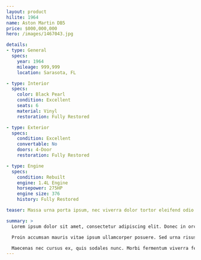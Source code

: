 ```yaml
---
layout: product
hilite: 1964
name: Aston Martin DB5
price: $000,000,000
hero: /images/1467043.jpg

details:
- type: General
  specs:
    year: 1964
    mileage: 999,999
    location: Sarasota, FL

- type: Interior
  specs:
    color: Black Pearl
    condition: Excellent
    seats: 6
    material: Vinyl
    restoration: Fully Restored

- type: Exterior
  specs:
    condition: Excellent
    convertable: No
    doors: 4-Door
    restoration: Fully Restored

- type: Engine
  specs:
    condition: Rebuilt
    engine: 1.4L Engine
    horsepower: 275HP
    engine size: 376
    history: Fully Restored

teaser: Massa urna porta ipsum, nec viverra dolor tortor eleifend odio. Proin sed placerat quam. Aliquam turpis velit, lacinia nec diam imperdiet, rhoncus gravida eros.

summary: >
  Lorem ipsum dolor sit amet, consectetur adipiscing elit. Donec in orci vitae nibh luctus elementum. Praesent pulvinar risus eget iaculis hendrerit. Nunc tincidunt vestibulum sem sit amet aliquet. In ipsum mi, malesuada at aliquam tristique, euismod ut ipsum. Curabitur eget quam eu ligula semper ullamcorper ac ut purus. Ut finibus congue massa, id semper arcu fringilla nec. Mauris mattis consequat pretium. Nullam viverra interdum nisl, a rhoncus tellus convallis in. Suspendisse vehicula lacinia semper. Sed vel sem blandit, accumsan ante quis, facilisis justo. Pellentesque habitant morbi tristique senectus et netus et malesuada fames ac turpis egestas. Fusce ligula orci, fringilla quis sem nec, auctor imperdiet arcu.

  Proin accumsan mauris vitae ipsum ullamcorper posuere. Sed urna risus, porttitor quis porttitor in, pharetra a tortor. Suspendisse eu sapien a felis consectetur bibendum sed ac eros. Maecenas id odio lorem. Nulla tincidunt neque leo, sit amet iaculis enim feugiat luctus. Phasellus luctus bibendum mi a semper. Donec finibus cursus mauris id mollis. Vestibulum eget maximus felis. Cras rhoncus lectus vel lectus ultrices venenatis. Curabitur dictum, lacus nec dignissim facilisis, ante nisi semper felis, sed feugiat nunc augue eget ipsum. Quisque vel gravida lorem, sit amet sodales felis. Proin vel pharetra turpis.

  Maecenas nec cursus ex, quis sodales nunc. Morbi fermentum viverra feugiat. Vestibulum ante ipsum primis in faucibus orci luctus et ultrices posuere cubilia Curae; In nec erat laoreet, elementum massa eget, vehicula metus. Sed ac eros in ipsum consectetur vehicula. Ut ante justo, placerat aliquam suscipit vel, tincidunt ut sapien. Proin enim mi, feugiat in ex quis, commodo aliquet sapien. Maecenas pharetra aliquet porttitor.
---
```


